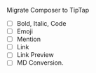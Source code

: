 
Migrate Composer to TipTap

- [ ] Bold, Italic, Code 
- [ ] Emoji
- [ ] Mention
- [ ] Link
- [ ] Link Preview
- [ ] MD Conversion.
